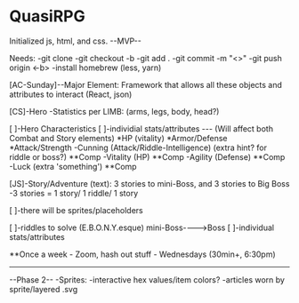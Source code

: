 # QuasiRPG

Initialized js, html, and css.
--MVP--

Needs:
-git clone <link>
-git checkout -b <name-lastName-descriptor>
        -git add .
        -git commit -m "<>"
        -git push origin <-b>
-install homebrew (less, yarn)



[AC-Sunday]--Major Element: Framework that allows all these objects and attributes to interact (React, json)

[CS]-Hero
    -Statistics per LIMB: (arms, legs, body, head?)

[ ]-Hero Characteristics
        [ ]-individial stats/attributes --- (Will affect both Combat and Story elements)
            *HP (vitality)
            *Armor/Defense
            *Attack/Strength
                -Cunning (Attack/Riddle-Intelligence) (extra hint? for riddle or boss?) **Comp
                -Vitality (HP) **Comp
                -Agility (Defense) **Comp
                -Luck (extra 'something') **Comp

[JS]-Story/Adventure (text): 3 stories to mini-Boss, and 3 stories to Big Boss
        -3 stories = 1 story/ 1 riddle/ 1 story

[ ]-there will be sprites/placeholders
        
[ ]-riddles to solve (E.B.O.N.Y.esque)
    mini-Boss---->Boss
        [ ]-individual stats/attributes

**Once a week - Zoom, hash out stuff - Wednesdays (30min+, 6:30pm)


-----------------------------------------------------------------

--Phase 2--
-Sprites:   -interactive hex values/item colors?
            -articles worn by sprite/layered .svg


